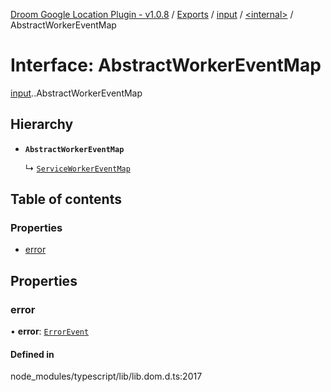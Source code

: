 [Droom Google Location Plugin - v1.0.8](../README.md) / [Exports](../modules.md) / [input](../modules/input.md) / [<internal\>](../modules/input._internal_.md) / AbstractWorkerEventMap

# Interface: AbstractWorkerEventMap

[input](../modules/input.md).[<internal>](../modules/input._internal_.md).AbstractWorkerEventMap

## Hierarchy

- **`AbstractWorkerEventMap`**

  ↳ [`ServiceWorkerEventMap`](input._internal_.ServiceWorkerEventMap.md)

## Table of contents

### Properties

- [error](input._internal_.AbstractWorkerEventMap.md#error)

## Properties

### error

• **error**: [`ErrorEvent`](../modules/input._internal_.md#errorevent)

#### Defined in

node_modules/typescript/lib/lib.dom.d.ts:2017
